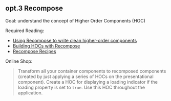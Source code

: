 ## opt.3 Recompose

Goal: understand the concept of Higher Order Components (HOC)

Required Reading:

- [Using Recompose to write clean higher-order components](https://blog.logrocket.com/using-recompose-to-write-clean-higher-order-components-3019a6daf44c/)
- [Building HOCs with Recompose](https://medium.com/front-end-developers/building-hocs-with-recompose-7debb951d101)
- [Recompose Recipes](https://github.com/acdlite/recompose/wiki/Recipes)

Online Shop:

> Transform all your container components to recomposed components (created by just applying a series of HOCs on the presentational component).
> Create a HOC for displaying a loading indicator if the loading property is set to `true`. Use this HOC throughout the application.
